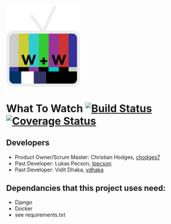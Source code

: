 <img src="LogoColor.png" alt="logo" width="200">

# What To Watch [![Build Status](https://travis-ci.com/chodges7/What-to-Watch.svg?branch=main)](https://travis-ci.com/chodges7/What-to-Watch) [![Coverage Status](https://coveralls.io/repos/github/chodges7/What-to-Watch/badge.svg?branch=main)](https://coveralls.io/github/chodges7/What-to-Watch?branch=main)

## Developers
* Product Owner/Scrum Master: Christian Hodges, [chodges7](https://github.com/chodges7)
* Past Developer: Lukas Pecson, [lpecson](https://github.com/lpecson)
* Past Developer: Vidit Dhaka, [vdhaka](https://github.com/vdhaka)

## Dependancies that this project uses need:
* Django
* Docker
* see requirements.txt
